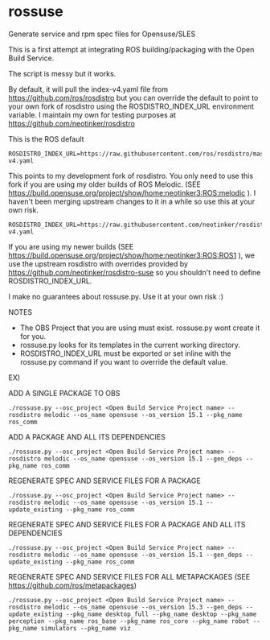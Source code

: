 # rossuse
Generate service and rpm spec files for Opensuse/SLES

This is a first attempt at integrating ROS building/packaging with the Open Build Service.

The script is messy but it works.

By default, it will pull the index-v4.yaml file from https://github.com/ros/rosdistro but you can override the default to point to your own fork of rosdistro using the ROSDISTRO_INDEX_URL environment variable. I maintain my own for testing purposes at https://github.com/neotinker/rosdistro

This is the ROS default
``` 
ROSDISTRO_INDEX_URL=https://raw.githubusercontent.com/ros/rosdistro/master/index-v4.yaml
```

This points to my development fork of rosdistro. You only need to use this fork if you are using my older builds of ROS Melodic. (SEE https://build.opensuse.org/project/show/home:neotinker3:ROS:melodic ). I haven't been merging upstream changes to it in a while so use this at your own risk. 
``` 
ROSDISTRO_INDEX_URL=https://raw.githubusercontent.com/neotinker/rosdistro/build_test/index-v4.yaml
```

If you are using my newer builds (SEE https://build.opensuse.org/project/show/home:neotinker3:ROS:ROS1 ), we use the upstream rosdistro with overrides provided by https://github.com/neotinker/rosdistro-suse so you shouldn't need to define ROSDISTRO_INDEX_URL.

I make no guarantees about rossuse.py. Use it at your own risk :)

NOTES

- The OBS Project that you are using must exist. rossuse.py wont create it for you.
- rossuse.py looks for its templates in the current working directory.
- ROSDISTRO_INDEX_URL must be exported or set inline with the rossuse.py command if you want to override the default value.

EX)

ADD A SINGLE PACKAGE TO OBS

```./rossuse.py --osc_project <Open Build Service Project name> --rosdistro melodic --os_name opensuse --os_version 15.1 --pkg_name ros_comm```

ADD A PACKAGE AND ALL ITS DEPENDENCIES

```./rossuse.py --osc_project <Open Build Service Project name> --rosdistro melodic --os_name opensuse --os_version 15.1 --gen_deps --pkg_name ros_comm```

REGENERATE SPEC AND SERVICE FILES FOR A PACKAGE

```./rossuse.py --osc_project <Open Build Service Project name> --rosdistro melodic --os_name opensuse --os_version 15.1 --update_existing --pkg_name ros_comm```

REGENERATE SPEC AND SERVICE FILES FOR A PACKAGE AND ALL ITS DEPENDENCIES

```./rossuse.py --osc_project <Open Build Service Project name> --rosdistro melodic --os_name opensuse --os_version 15.1 --gen_deps --update_existing --pkg_name ros_comm```

REGENERATE SPEC AND SERVICE FILES FOR ALL METAPACKAGES (SEE https://github.com/ros/metapackages)

```./rossuse.py --osc_project <Open Build Service Project name> --rosdistro melodic --os_name opensuse --os_version 15.3 --gen_deps --update_existing --pkg_name desktop_full --pkg_name desktop --pkg_name perception --pkg_name ros_base --pkg_name ros_core --pkg_name robot --pkg_name simulators --pkg_name viz```
